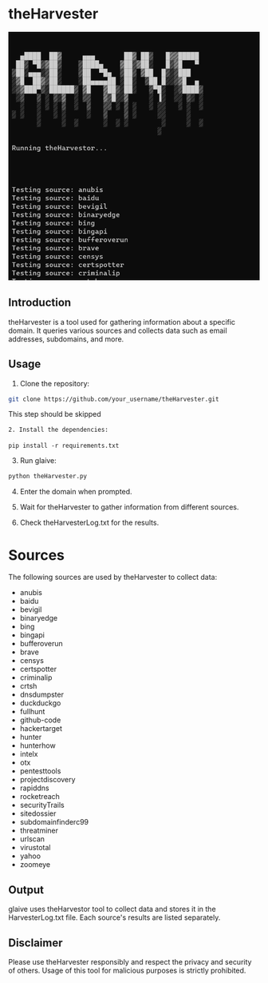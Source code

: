 # theHarvester



![Image Description](assets/main.png)



## Introduction

theHarvester is a tool used for gathering information about a specific domain. It queries various sources and collects data such as email addresses, subdomains, and more.

## Usage

1. Clone the repository:

```bash
git clone https://github.com/your_username/theHarvester.git
```


This step should be skipped
```
2. Install the dependencies:

pip install -r requirements.txt
```

3. Run glaive:

```bash
python theHarvester.py
```

4. Enter the domain when prompted.

5. Wait for theHarvester to gather information from different sources.

6. Check theHarvesterLog.txt for the results.


# Sources

The following sources are used by theHarvester to collect data:

- anubis
- baidu
- bevigil
- binaryedge
- bing
- bingapi
- bufferoverun
- brave
- censys
- certspotter
- criminalip
- crtsh
- dnsdumpster
- duckduckgo
- fullhunt
- github-code
- hackertarget
- hunter
- hunterhow
- intelx
- otx
- pentesttools
- projectdiscovery
- rapiddns
- rocketreach
- securityTrails
- sitedossier
- subdomainfinderc99
- threatminer
- urlscan
- virustotal
- yahoo
- zoomeye

## Output

glaive uses theHarvestor tool to collect data and stores it in the HarvesterLog.txt file. Each source's results are listed separately.

## Disclaimer

Please use theHarvester responsibly and respect the privacy and security of others. Usage of this tool for malicious purposes is strictly prohibited.
